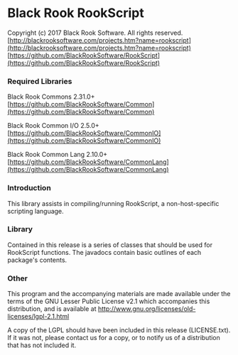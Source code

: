 # Black Rook RookScript

Copyright (c) 2017 Black Rook Software. All rights reserved.  
[http://blackrooksoftware.com/projects.htm?name=rookscript](http://blackrooksoftware.com/projects.htm?name=rookscript)  
[https://github.com/BlackRookSoftware/RookScript](https://github.com/BlackRookSoftware/RookScript)

### Required Libraries

Black Rook Commons 2.31.0+  
[https://github.com/BlackRookSoftware/Common](https://github.com/BlackRookSoftware/Common)

Black Rook Common I/O 2.5.0+  
[https://github.com/BlackRookSoftware/CommonIO](https://github.com/BlackRookSoftware/CommonIO)

Black Rook Common Lang 2.10.0+  
[https://github.com/BlackRookSoftware/CommonLang](https://github.com/BlackRookSoftware/CommonLang)

### Introduction

This library assists in compiling/running RookScript, a non-host-specific scripting language.

### Library

Contained in this release is a series of classes that should be used for RookScript functions. 
The javadocs contain basic outlines of each package's contents.

### Other

This program and the accompanying materials
are made available under the terms of the GNU Lesser Public License v2.1
which accompanies this distribution, and is available at
http://www.gnu.org/licenses/old-licenses/lgpl-2.1.html

A copy of the LGPL should have been included in this release (LICENSE.txt).
If it was not, please contact us for a copy, or to notify us of a distribution
that has not included it. 
